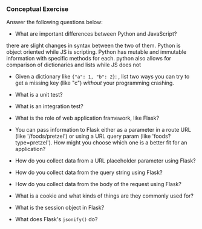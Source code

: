 ### Conceptual Exercise

Answer the following questions below:

- What are important differences between Python and JavaScript?

there are slight changes in syntax between the two of them. Python is object oriented while JS is scripting. Python has mutable and immutable information
with specific methods for each. python also allows for comparison of dictionaries and lists while JS does not

- Given a dictionary like ``{"a": 1, "b": 2}``: , list two ways you
  can try to get a missing key (like "c") *without* your programming
  crashing.

<!-- dict.get('c') or dict.get('key') -->

- What is a unit test?

  <!-- a way of testing individual components in a simple way -->

- What is an integration test?

  <!-- testing that the components of the code work together -->

- What is the role of web application framework, like Flask?

<!-- to decide which requests to respond to and how to respond to them -->

- You can pass information to Flask either as a parameter in a route URL
  (like '/foods/pretzel') or using a URL query param (like
  'foods?type=pretzel'). How might you choose which one is a better fit
  for an application?
  
  <!-- If i am describing something then i may use query param because the user is describing what they are looking for but if i just need to route them to the correct pages then i would go with route url
  routes can also be better if  the webpage is going to have many redirects or multiple options before an end point. if we dont use routes in this situation the url query will become very long  vs a few routes stacked together -->

- How do you collect data from a URL placeholder parameter using Flask?

<!-- by specifying a variable in app.route then passing it as a parameter in the function
@app.route('/leg/<turkey>')
def food(turkey): -->


- How do you collect data from the query string using Flask?

 <!-- by using request.args so flask can make key value pairs from what is in the url
 usually shown by ?key=value -->

- How do you collect data from the body of the request using Flask?

<!-- by using request.form -->

- What is a cookie and what kinds of things are they commonly used for?

<!-- they are small bits of information that are stored in the browser
and they are a way to make http stateful -->

- What is the session object in Flask?

<!-- an upgrade on cookies that allow for more security in the sense that the client side cant change them without knowing the secret key. This allows the browser to remember things without having to create more cookies on the client side. -->

- What does Flask's `jsonify()` do?

<!-- serialize data to JSON format -->